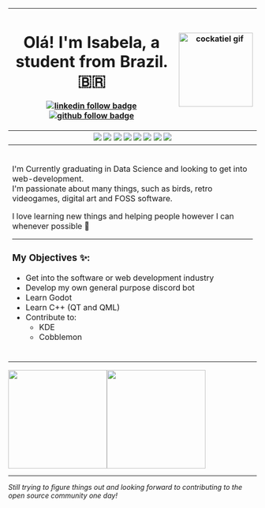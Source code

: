 <table>
    <thead>
        <tr>
            <th>
                <h1>Olá! I'm Isabela, a student from Brazil. 🇧🇷</h1>
                <p>
                    <a href="https://www.linkedin.com/in/ismenezes/"><img src="https://img.shields.io/badge/-Isabela_Menezes-blue?style=flat-square&logo=Linkedin&logoColor=white&link=https://www.linkedin.com/in/ismenezes/" alt="linkedin follow badge"></a>
                    <a href="https://github.com/IMenezes-GH"><img src="https://img.shields.io/github/followers/IMenezes-GH?label=follow&style=social" alt="github follow badge"></a>
                </p>
            </th>
            <th>
                <img height="150px" src="https://media.discordapp.net/attachments/519307505822597144/1108096092706439198/cockatiel.gif" alt="cockatiel gif">
            </th>
        </tr>
        <tr>
            <th colspan=2>
                <img src="https://img.shields.io/badge/OS-Linux-informational?style=flat&logo=linux&logoColor=white&color=22A7EC">
                <img src="https://img.shields.io/badge/Shell-Bash-informational?style=flat&logo=gnu-bash&logoColor=white&color=89E051">
                <img src="https://img.shields.io/badge/Code-JavaScript-informational?style=flat&logo=javascript&logoColor=white&color=F1E05A">
                <img src="https://img.shields.io/badge/Code-TypeScript-informational?style=flat&logo=typescript&logoColor=white&color=3178C6">
                <img src="https://img.shields.io/badge/Code-Python-informational?style=flat&logo=python&logoColor=white&color=3572A5">
                <img src="https://img.shields.io/badge/Tools-Docker-informational?style=flat&logo=docker&logoColor=white&color=1D63ED">
                <img src="https://img.shields.io/badge/Tools-PostgreSQL-informational?style=flat&logo=postgresql&logoColor=white&color=31648C">
                <img src="https://img.shields.io/badge/Tools-MongoDB-informational?style=flat&logo=mongodb&logoColor=white&color=116149">
            </th>
        </tr>
    </thead>
    <tbody>
            <tr>
                <td colspan=2>
                <br>
                <p>I'm Currently graduating in Data Science and looking to get into web-development. <br />
                I'm passionate about many things, such as birds, retro videogames, digital art and FOSS software.</p>
                <p>I love learning new things and helping people however I can whenever possible 💙  </p>
                <hr>
                <h3> My Objectives ✨:</h3>
                <ul>
                    <li>Get into the software or web development industry</li>
                    <li>Develop my own general purpose discord bot</li>
                    <li>Learn Godot</li>
                    <li>Learn C++ (QT and QML)</li>
                    <li>Contribute to:
                        <ul>
                            <li>KDE</li>
                            <li>Cobblemon</li>
                        </ul>
                    </li>
                </ul>
            <br>
            </td>
            </tr>
    </tbody>
</table>

<a href="https://github.com/anuraghazra/github-readme-stats"><img height=200 align="center" src="https://github-readme-stats-mfdouuc7p-imenezes-gh.vercel.app/api?username=IMenezes-GH&theme=transparent" /></a><a href="https://github.com/anuraghazra/convoychat"><img height=200 align="center" src="https://github-readme-stats-mfdouuc7p-imenezes-gh.vercel.app/api/top-langs?username=IMenezes-GH&theme=transparent&layout=compact&langs_count=8&card_width=320" /></a>  

--------------

*Still trying to figure things out and looking forward to contributing to the open source community one day!*



